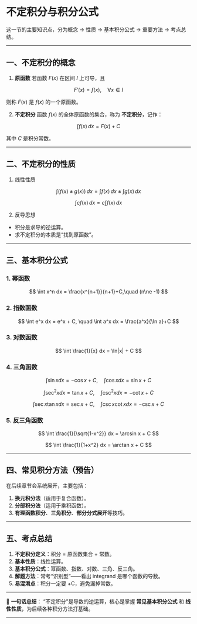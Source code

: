
# 不定积分与积分公式
这一节的主要知识点，分为概念 → 性质 → 基本积分公式 → 重要方法 → 考点总结。

---

## 一、不定积分的概念

1. **原函数**
   若函数 $F(x)$ 在区间 $I$ 上可导，且

$$
F'(x) = f(x), \quad \forall x \in I
$$

则称 $F(x)$ 是 $f(x)$ 的一个原函数。

2. **不定积分**
   函数 $f(x)$ 的全体原函数的集合，称为 **不定积分**，记作：

$$
\int f(x)\,dx = F(x) + C
$$

其中 $C$ 是积分常数。

---

## 二、不定积分的性质

1. 线性性质

$$
\int \big(f(x) \pm g(x)\big)\,dx = \int f(x)\,dx \pm \int g(x)\,dx
$$

$$
\int c f(x)\,dx = c\int f(x)\,dx
$$

2. 反导思想

* 积分是求导的逆运算。
* 求不定积分的本质是“找到原函数”。

---

## 三、基本积分公式

### 1. 幂函数

$$
\int x^n dx = \frac{x^{n+1}}{n+1}+C,\quad (n\ne -1)
$$

### 2. 指数函数

$$
\int e^x dx = e^x + C, \quad \int a^x dx = \frac{a^x}{\ln a}+C
$$

### 3. 对数函数

$$
\int \frac{1}{x} dx = \ln|x| + C
$$

### 4. 三角函数

$$
\int \sin x dx = -\cos x + C, \quad \int \cos x dx = \sin x + C
$$

$$
\int \sec^2 x dx = \tan x + C, \quad \int \csc^2 x dx = -\cot x + C
$$

$$
\int \sec x \tan x dx = \sec x + C, \quad \int \csc x \cot x dx = -\csc x + C
$$

### 5. 反三角函数

$$
\int \frac{1}{\sqrt{1-x^2}} dx = \arcsin x + C
$$

$$
\int \frac{1}{1+x^2} dx = \arctan x + C
$$

---

## 四、常见积分方法（预告）

在后续章节会系统展开，主要包括：

1. **换元积分法**（适用于复合函数）。
2. **分部积分法**（适用于乘积函数）。
3. **有理函数积分**、**三角积分**、**部分分式展开**等技巧。

---

## 五、考点总结

1. **不定积分定义**：积分 = 原函数集合 + 常数。
2. **基本性质**：线性运算。
3. **基本积分公式**：幂函数、指数、对数、三角、反三角。
4. **解题方法**：常考“识别型”——看出 integrand 是哪个函数的导数。
5. **易混淆点**：积分一定要 +C，避免漏掉常数。

---

📌 **一句话总结**：
“不定积分”是导数的逆运算，核心是掌握 **常见基本积分公式** 和 **线性性质**，为后续各种积分方法打基础。

---


